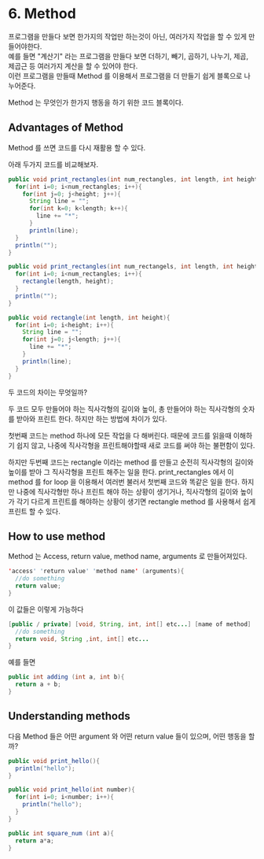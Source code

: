 # 6. Method

프로그램을 만들다 보면 한가지의 작업만 하는것이 아닌, 여러가지 작업을 할 수 있게 만들어야한다.  
예를 들면 "계산기" 라는 프로그램을 만들다 보면 더하기, 빼기, 곱하기, 나누기, 제곱, 제곱근 등 여러가지 계산을 할 수 있어야 한다.  
이런 프로그램을 만들때 Method 를 이용해서 프로그램을 더 만들기 쉽게 블록으로 나누어준다.

Method 는 무엇인가 한가지 행동을 하기 위한 코드 블록이다.

## Advantages of Method

Method 를 쓰면 코드를 다시 재활용 할 수 있다.

아래 두가지 코드를 비교해보자.

```java
public void print_rectangles(int num_rectangles, int length, int height){
  for(int i=0; i<num_rectangles; i++){
    for(int j=0; j<height; j++){
      String line = "";
      for(int k=0; k<length; k++){
        line += "*";
      }
      println(line);
  }
  println("");
}
```

```java
public void print_rectangles(int num_rectangels, int length, int height){
  for(int i=0; i<num_rectangles; i++){
    rectangle(length, height);
  }
  println("");
}

public void rectangle(int length, int height){
  for(int i=0; i<height; i++){
    String line = "";
    for(int j=0; j<length; j++){
      line += "*";
    }
    println(line);
  }
}
```

두 코드의 차이는 무엇일까?

두 코드 모두 만들어야 하는 직사각형의 길이와 높이, 총 만들어야 하는 직사각형의 숫자를 받아와 프린트 한다. 하지만 하는 방법에 차이가 있다.

첫번째 코드는 method 하나에 모든 작업을 다 해버린다. 때문에 코드를 읽을때 이해하기 쉽지 않고, 나중에 직사각형을 프린트해야할때 새로 코드를 써야 하는 불편함이 있다.

하지만 두번째 코드는 rectangle 이라는 method 를 만들고 순전히 직사각형의 길이와 높이를 받아 그 직사각형을 프린트 해주는 일을 한다. print_rectangles 에서 이 method 를 for loop 을 이용해서 여러번 불러서 첫번째 코드와 똑같은 일을 한다. 하지만 나중에 직사각형만 하나 프린트 해야 하는 상황이 생기거나, 직사각형의 길이와 높이가 각기 다르게 프린트를 해야하는 상황이 생기면 rectangle method 를 사용해서 쉽게 프린트 할 수 있다.

## How to use method

Method 는 Access, return value, method name, arguments 로 만들어져있다.

```java
'access' 'return value' 'method name' (arguments){
  //do something
  return value;
}
```

이 값들은 이렇게 가능하다

```java
[public / private] [void, String, int, int[] etc...] [name of method] ([nothing, int a, String something etc...]) {
  //do something
  return void, String ,int, int[] etc...
}
```

예를 들면

```java
public int adding (int a, int b){
  return a + b;
}
```

## Understanding methods

다음 Method 들은 어떤 argument 와 어떤 return value 들이 있으며, 어떤 행동을 할까?

```java
public void print_hello(){
  println("hello");
}

public void print_hello(int number){
  for(int i=0; i<number; i++){
    println("hello");
  }
}

public int square_num (int a){
  return a*a;
}
```
